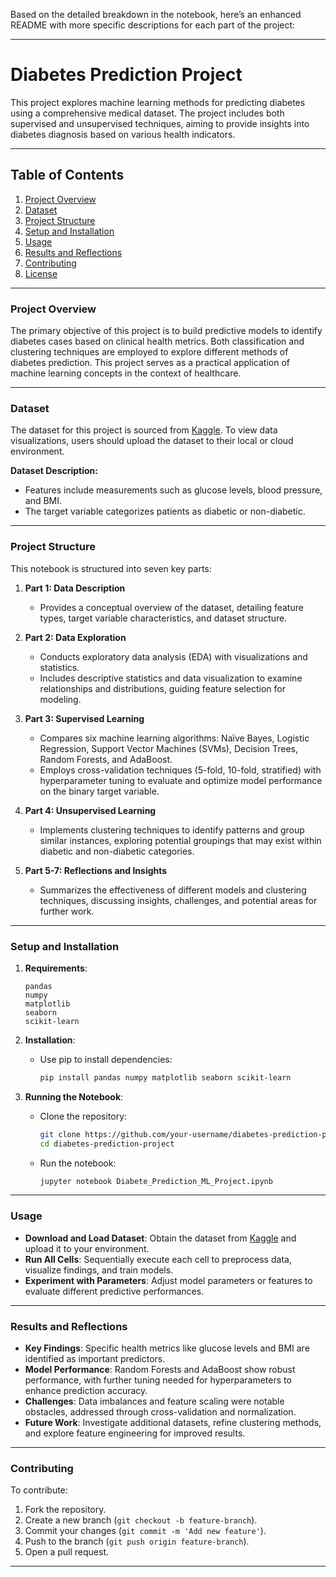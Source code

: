 Based on the detailed breakdown in the notebook, here’s an enhanced README with more specific descriptions for each part of the project:

---

# Diabetes Prediction Project

This project explores machine learning methods for predicting diabetes using a comprehensive medical dataset. The project includes both supervised and unsupervised techniques, aiming to provide insights into diabetes diagnosis based on various health indicators.

---

## Table of Contents

1. [Project Overview](#project-overview)
2. [Dataset](#dataset)
3. [Project Structure](#project-structure)
4. [Setup and Installation](#setup-and-installation)
5. [Usage](#usage)
6. [Results and Reflections](#results-and-reflections)
7. [Contributing](#contributing)
8. [License](#license)

---

### Project Overview

The primary objective of this project is to build predictive models to identify diabetes cases based on clinical health metrics. Both classification and clustering techniques are employed to explore different methods of diabetes prediction. This project serves as a practical application of machine learning concepts in the context of healthcare.

---

### Dataset

The dataset for this project is sourced from [Kaggle](https://www.kaggle.com/datasets/mathchi/diabetes-data-set). To view data visualizations, users should upload the dataset to their local or cloud environment.

**Dataset Description:**
- Features include measurements such as glucose levels, blood pressure, and BMI.
- The target variable categorizes patients as diabetic or non-diabetic.

---

### Project Structure

This notebook is structured into seven key parts:

1. **Part 1: Data Description**
   - Provides a conceptual overview of the dataset, detailing feature types, target variable characteristics, and dataset structure.

2. **Part 2: Data Exploration**
   - Conducts exploratory data analysis (EDA) with visualizations and statistics.
   - Includes descriptive statistics and data visualization to examine relationships and distributions, guiding feature selection for modeling.

3. **Part 3: Supervised Learning**
   - Compares six machine learning algorithms: Naïve Bayes, Logistic Regression, Support Vector Machines (SVMs), Decision Trees, Random Forests, and AdaBoost.
   - Employs cross-validation techniques (5-fold, 10-fold, stratified) with hyperparameter tuning to evaluate and optimize model performance on the binary target variable.

4. **Part 4: Unsupervised Learning**
   - Implements clustering techniques to identify patterns and group similar instances, exploring potential groupings that may exist within diabetic and non-diabetic categories.

5. **Part 5-7: Reflections and Insights**
   - Summarizes the effectiveness of different models and clustering techniques, discussing insights, challenges, and potential areas for further work.

---

### Setup and Installation

1. **Requirements**:
   ```
   pandas
   numpy
   matplotlib
   seaborn
   scikit-learn
   ```

2. **Installation**:
   - Use pip to install dependencies:
     ```bash
     pip install pandas numpy matplotlib seaborn scikit-learn
     ```

3. **Running the Notebook**:
   - Clone the repository:
     ```bash
     git clone https://github.com/your-username/diabetes-prediction-project.git
     cd diabetes-prediction-project
     ```
   - Run the notebook:
     ```bash
     jupyter notebook Diabete_Prediction_ML_Project.ipynb
     ```

---

### Usage

- **Download and Load Dataset**: Obtain the dataset from [Kaggle](https://www.kaggle.com/datasets/mathchi/diabetes-data-set) and upload it to your environment.
- **Run All Cells**: Sequentially execute each cell to preprocess data, visualize findings, and train models.
- **Experiment with Parameters**: Adjust model parameters or features to evaluate different predictive performances.

---

### Results and Reflections

- **Key Findings**: Specific health metrics like glucose levels and BMI are identified as important predictors.
- **Model Performance**: Random Forests and AdaBoost show robust performance, with further tuning needed for hyperparameters to enhance prediction accuracy.
- **Challenges**: Data imbalances and feature scaling were notable obstacles, addressed through cross-validation and normalization.
- **Future Work**: Investigate additional datasets, refine clustering methods, and explore feature engineering for improved results.

---

### Contributing

To contribute:

1. Fork the repository.
2. Create a new branch (`git checkout -b feature-branch`).
3. Commit your changes (`git commit -m 'Add new feature'`).
4. Push to the branch (`git push origin feature-branch`).
5. Open a pull request.

---
